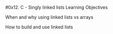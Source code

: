 #0x12. C - Singly linked lists
Learning Objectives

When and why using linked lists vs arrays

How to build and use linked lists
